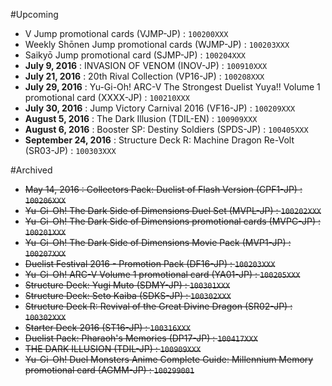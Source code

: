 #Upcoming
- V Jump promotional cards (VJMP-JP) : `100200XXX`  
- Weekly Shōnen Jump promotional cards (WJMP-JP) : `100203XXX`  
- Saikyō Jump promotional card (SJMP-JP) : `100204XXX`  
- **July 9, 2016** : INVASION OF VENOM (INOV-JP) : `100910XXX`  
- **July 21, 2016** : 20th Rival Collection (VP16-JP) : `100208XXX`  
- **July 29, 2016** : Yu-Gi-Oh! ARC-V The Strongest Duelist Yuya!! Volume 1 promotional card (XXXX-JP) : `100210XXX`  
- **July 30, 2016** : Jump Victory Carnival 2016 (VF16-JP) : `100209XXX`  
- **August 5, 2016** : The Dark Illusion (TDIL-EN) : `100909XXX`  
- **August 6, 2016**  : Booster SP: Destiny Soldiers (SPDS-JP) : `100405XXX`  
- **September 24, 2016**  : Structure Deck R: Machine Dragon Re-Volt (SR03-JP) : `100303XXX`  

#Archived
- ~~May 14, 2016  : Collectors Pack: Duelist of Flash Version (CPF1-JP) : `100206XXX`~~  
- ~~Yu-Gi-Oh! The Dark Side of Dimensions Duel Set (MVPL-JP) : `100202XXX`~~  
- ~~Yu-Gi-Oh! The Dark Side of Dimensions promotional cards (MVPC-JP) : `100201XXX`~~  
- ~~Yu-Gi-Oh! The Dark Side of Dimensions Movie Pack (MVP1-JP) : `100207XXX`~~  
- ~~Duelist Festival 2016 - Promotion Pack (DF16-JP) : `100203XXX`~~  
- ~~Yu-Gi-Oh! ARC-V Volume 1 promotional card (YA01-JP) : `100205XXX`~~  
- ~~Structure Deck: Yugi Muto (SDMY-JP) : `100301XXX`~~  
- ~~Structure Deck: Seto Kaiba (SDKS-JP) : `100302XXX`~~  
- ~~Structure Deck R: Revival of the Great Divine Dragon (SR02-JP) : `100302XXX`~~  
- ~~Starter Deck 2016 (ST16-JP) : `100316XXX`~~  
- ~~Duelist Pack: Pharaoh's Memories (DP17-JP) : `100417XXX`~~  
- ~~THE DARK ILLUSION (TDIL-JP) : `100909XXX`~~  
- ~~Yu-Gi-Oh! Duel Monsters Anime Complete Guide: Millennium Memory promotional card (AGMM-JP) : `100299001`~~  

